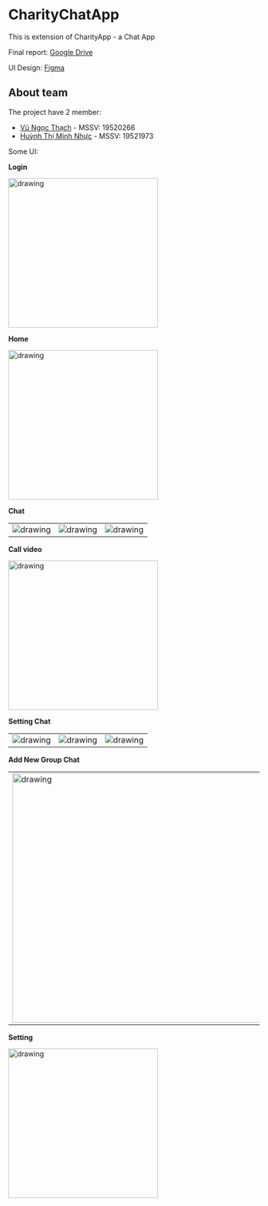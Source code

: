 # CharityChatApp
This is extension of CharityApp - a Chat App

Final report: [Google Drive](https://drive.google.com/file/d/1zlAzVJDBiratsejEa0uqA8GiuPXskA8o/view?usp=sharing)

UI Design: [Figma](https://www.figma.com/file/75RUeQaqduNmFV5eyqAoqb/%C4%90%E1%BB%92-%C3%81N-1?node-id=1592%3A2812)

## **About team**

The project have 2 member:
- [Vũ Ngọc Thạch](https://github.com/vungocthach) - MSSV: 19520266
- [Huỳnh Thị Minh Nhực](https://github.com/HuynhThiMinhNhuc) - MSSV: 19521973

Some UI:

**Login**

<img src="UI/Login.png" alt='drawing' width="300"/>

**Home**

<img src="UI/Home.png" alt='drawing' width='300'/>

**Chat**

<table>
    <td>
        <img src="UI/Chat_Empty.png" alt='drawing'/>
    </td>
    <td>
        <img src="UI/Chat_1.png" alt='drawing'/>
    </td>
    <td>
        <img src="UI/Chat_2.png" alt='drawing'/>
    </td>
</table>

**Call video**

<img src="UI/Call.png" alt='drawing' width="300"/>

**Setting Chat**

<table>
    <td>
        <img src="UI/Setting_Chat.png" alt='drawing'/>
    </td>
    <td>
        <img src="UI/Image.png" alt='drawing'/>
    </td>
    <td>
        <img src="UI/File.png" alt='drawing'/>
    </td>
</table>

**Add New Group Chat**

<table>
    <td>
        <img src="UI/Add_Group.png" alt='drawing' height="500"/>
    </td>
    <td>
        <img src="UI/Add_Joiner.png" alt='drawing' height="500"/>
    </td>
</table>

**Setting**

<img src="UI/Setting.png" alt='drawing' width="300"/>
